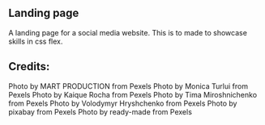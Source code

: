## Landing page

A landing page for a social media website. 
This is to made to showcase skills in css flex. 

## Credits:

Photo by MART PRODUCTION from Pexels 
Photo by Monica Turlui from Pexels 
Photo by Kaique Rocha from Pexels 
Photo by Tima Miroshnichenko from Pexels 
Photo by Volodymyr Hryshchenko from Pexels 
Photo by pixabay from Pexels 
Photo by ready-made from Pexels
